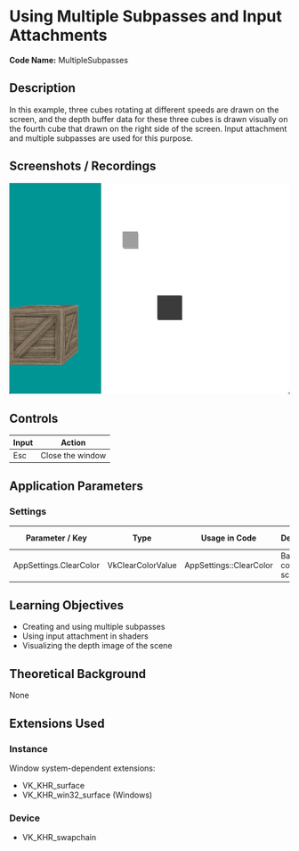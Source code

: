 # Using Multiple Subpasses and Input Attachments

**Code Name:** MultipleSubpasses

## Description

In this example, three cubes rotating at different speeds are drawn on the screen, and the depth buffer data for these three cubes is drawn visually on the fourth cube that drawn on the right side of the screen. Input attachment and multiple subpasses are used for this purpose.

## Screenshots / Recordings

![](/Docs/ExampleMedia/Fundamentals/PipelinesAndPasses/MultipleSubpasses.png?raw=true)

## Controls

| Input   | Action                      |
|---------|-----------------------------|
| Esc     | Close the window            |

## Application Parameters

### Settings

| Parameter / Key              | Type              | Usage in Code                 | Description                    | Default Value |
|------------------------------|-------------------|-------------------------------|--------------------------------|---------------|
| AppSettings.ClearColor       | VkClearColorValue | AppSettings::ClearColor       | Background color of the screen |               |


## Learning Objectives

- Creating and using multiple subpasses
- Using input attachment in shaders
- Visualizing the depth image of the scene

## Theoretical Background

None

## Extensions Used

### Instance

Window system-dependent extensions:
- VK_KHR_surface
- VK_KHR_win32_surface (Windows)

### Device

- VK_KHR_swapchain
